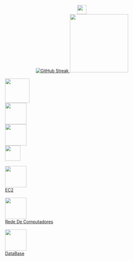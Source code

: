 
  <div align="center">
     <img height="30em" src="https://komarev.com/ghpvc/?username=flitzso-github-username&color=blue" />
  </div>
<div align="center">
  <a href="https://github.com/flitzso">
  <img src="https://github-readme-stats.vercel.app/api?username=flitzso&show_icons=true&theme=dark" alt="GitHub Streak" />
  <img height="191em" src="https://github-readme-stats.vercel.app/api/top-langs/?username=flitzso&layout=compact&langs_count=10&theme=dark"/>
  </div>
  <br />

 <div class="PHP">
   <a href="https://github.com/flitzso?tab=repositories&q=&type=&language=php&sort=" >
   <img width="80" height="80" src="https://github.com/flitzso/flitzso/assets/106411702/a77e66d2-7629-4b34-bb40-44526620a32f/"></a>
</div>
    
   <div class="Javascript">
     <a href="https://github.com/flitzso?tab=repositories&q=&type=&language=javascript&sort=" >
     <img width="70" height="70" src="https://github.com/flitzso/flitzso/assets/106411702/572a85f1-392b-40a6-b9d8-23018d4d8558/"> 
  </div>
       
<div class="Java">
  <a href="https://github.com/flitzso?tab=repositories&q=&type=&language=java&sort=" >
  <img width="70" height="70" src="https://github.com/flitzso/flitzso/assets/106411702/29b1dad1-6aa1-4ff6-86ec-cc28f23b4931 /">
</div>

    
<div class="kotlin">
  <a href="https://github.com/flitzso?tab=repositories&q=&type=&language=kotlin&sort=" >
  <img width="50" height="50" src="https://github.com/flitzso/flitzso/assets/106411702/8f5f7b56-7f70-4e40-9f88-93757f40775d)/">
</div>
<br />
<div class="AWS">
<img width="70" height="70" src="https://github.com/flitzso/flitzso/assets/106411702/74c354c7-c2df-4b58-bb69-60eed8a9535e"> <br />
 <a href="https://github.com/flitzso/aws-ec2" >EC2</a> <br />
</div>
<br />
<div class="Redes">
<img width="70" height="70" src="https://github.com/flitzso/flitzso/assets/106411702/fccfe5b0-5f11-4308-945d-f903a28b80a5"> <br />
 <a href="https://github.com/flitzso/redes-de-computadores" >Rede De Computadores</a> <br />
</div>
<br />
<div class="DataBase">
<img width="70" height="70" src="https://github.com/flitzso/flitzso/assets/106411702/b2f6a2ee-1e65-4651-b615-88efd19f52e4"> <br />
 <a href="https://github.com/flitzso/databases-application-properties" >DataBase</a> <br />
</div>
